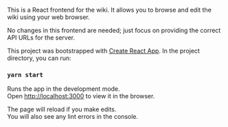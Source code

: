 This is a React frontend for the wiki. It allows you to browse and edit the wiki using your web browser.

No changes in this frontend are needed; just focus on providing the correct API URLs for the server.

This project was bootstrapped with [Create React App](https://github.com/facebook/create-react-app). In the project directory, you can run:

### `yarn start`

Runs the app in the development mode.<br />
Open [http://localhost:3000](http://localhost:3000) to view it in the browser.

The page will reload if you make edits.<br />
You will also see any lint errors in the console.

